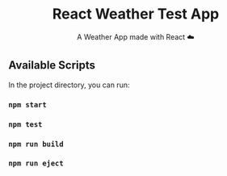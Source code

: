 <div align="center">

# React Weather Test App

A Weather App made with React :cloud:

</div>

## Available Scripts

In the project directory, you can run:
### `npm start`

### `npm test`

### `npm run build`

### `npm run eject`
